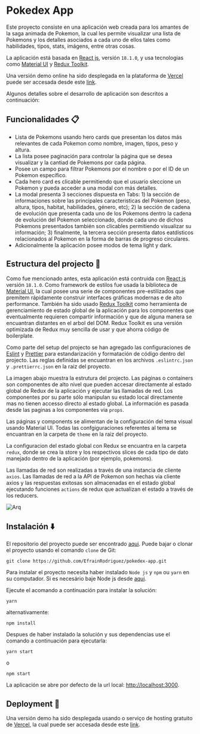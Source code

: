# Pokedex App

Este proyecto consiste en una aplicación web creada para los amantes de la saga animada de Pokemon, la cual les permite visualizar una lista de Pokemons y los detalles asociados a cada uno de ellos tales como habilidades, tipos, stats, imágens, entre otras cosas.

La aplicación está basada en [React js](https://reactjs.org/), versión `18.1.0`, y usa tecnologias como [Material UI](https://mui.com/) y [Redux Toolkit](https://redux-toolkit.js.org/).

Una versión demo online ha sido desplegada en la plataforma de [Vercel](https://vercel.com/) puede ser accesada desde este [link](https://pokedex-app-drab.vercel.app/).

Algunos detalles sobre el desarrollo de aplicación son descritos a continuación:

## Funcionalidades :clipboard:

- Lista de Pokemons usando hero cards que presentan los datos más relevantes de cada Pokemon como nombre, imagen, tipos, peso y altura.
- La lista posee paginación para controlar la página que se desea visualizar y la cantiad de Pokemons por cada página.
- Posee un campo para filtrar Pokemons por el nombre o por el ID de un Pokemon específico.
- Cada hero card es clicable permitiendo que el usuario sleccione un Pokemon y pueda acceder a una modal con más detalles.
- La modal presenta 3 secciones dispuesta en Tabs: 1) la sección de informaciones sobre las principales caracteristicas del Pokemon (peso, altura, tipos, habitat, habilidades, género, etc); 2) la sección de cadena de evolución que presenta cada uno de los Pokemons dentro la cadena de evolución del Pokemon seleccionado, donde cada uno de dichos Pokemons presentados también son clicables permitiendo visualizar su información; 3) finalmente, la tercera sección presenta datos eatdisticos relacionados al Pokemon en la forma de barras de progreso circulares.
- Adicionalmente la aplicación posee modos de tema light y dark.

## Estructura del projecto :hammer:

Como fue mencionado antes, esta aplicación está contruida con [React js](https://reactjs.org/) versión `18.1.0`. Como framework de estilos fue usada la biblioteca de [Material UI](https://mui.com/), la cual posee una serie de componentes pre-estilizados que premitem rápidamente construir interfaces gráficas modernas e de alto performance. También ha sido usado [Redux Toolkit](https://redux-toolkit.js.org/) como herramienta de gerenciamiento de estado global de la aplicación para los componentes que eventualmente requieren compartir información y que de alguna manera se encuantran distantes en el arbol del DOM. Redux Toolkit es una versión optimizada de Redux muy sencilla de usar y que ahorra código de boilerplate.

Como parte del setup del projecto se han agregado las configuraciones de [Eslint](https://eslint.org/) y [Prettier](https://prettier.io/) para estandarización y formatación de código dentro del projecto. Las reglas definidas se encuantran en los archivos `.eslintrc.json` y `.prettierrc.json` en la raiz del proyecto.

La imagen abajo muestra la estrutura del projecto. Las páginas o containers son componentes de alto nivel que pueden accesar directamente al estado global de Redux de la aplicación y ejecutar las llamadas de red. Los componentes por su parte sólo manipulan su estado local directamente mas no tienen accesso directo al estado global. La información es pasada desde las paginas a los componentes via `props`.

Las páginas y components se alimentan de la configuración del tema visual usando Material UI. Todas las confgiguraciones referentes al tema se encuantran en la carpeta de `theme` en la raiz del proyecto.

La configuracion del estado global con Redux se encuantra en la carpeta `redux`, donde se crea la store y los respectivos slices de cada tipo de dato manejado dentro de la aplicación (por ejemplo, pokemons).

Las llamadas de red son realizadas a través de una instancia de cliente `axios`. Las llamadas de red a la API de Pokemon son hechas via cliente axios y las respuestas exitosas son almacenadas en el estado global ejecutando funciones `actions` de redux que actualizan el estado a través de los reducers.

![Arq](../pokedex-app/public/arq.png)

## Instalación :arrow_down:

El repositorio del proyecto puede ser encontrado [aqui](https://github.com/EfrainRodriguez/pokedex-app). Puede bajar o clonar el proyecto usando el comando `clone` de Git:

```console
git clone https://github.com/EfrainRodriguez/pokedex-app.git
```

Para instalar el proyecto necesita haber instalado `Node js` y `npm` ou `yarn` en su computador. Si es necesário baje Node js desde [aqui](https://nodejs.org/en/).

Ejecute el acomando a continuación para instalar la solución:

```console
yarn
```

alternativamente:

```console
npm install
```
Despues de haber instalado la solución y sus dependencias use el comando a continuación para ejecutarla:

```console
yarn start
```

o

```console
npm start
```

La aplicación se abre por defecto de la url local: [http://localhost:3000](http://localhost:3000).

## Deployment :rocket:

Una versión demo ha sido desplegada usando o serviço de hosting gratuito de [Vercel](https://vercel.com/), la cual puede ser accesada desde este [link](https://pokedex-app-drab.vercel.app/).